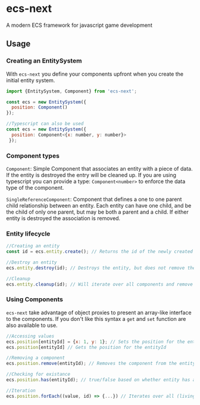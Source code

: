 # ecs-next
A modern ECS framework for javascript game development


## Usage

### Creating an EntitySystem

With `ecs-next` you define your components upfront when you create the initial entity system.

```javascript
import {EntitySystem, Component} from 'ecs-next';

const ecs = new EntitySystem({
  position: Component()
});

//Typescript can also be used
const ecs = new EntitySystem({
  position: Component<{x: number, y: number}>
 });
```

### Component types

`Component`: Simple Component that associates an entity with a piece of data. If the entity is destroyed the entry will be cleaned up. If you are using typescript you can provide a type: `Component<number>` to enforce the data type of the component.

`SingleReferenceComponent`: Component that defines a one to one parent child relationship between an entity. Each entity can have one child, and be the child of only one parent, but may be both a parent and a child. If either entity is destroyed the association is removed.


### Entity lifecycle

```javascript
//Creating an entity
const id = ecs.entity.create(); // Returns the id of the newly created entity

//Destroy an entity
ecs.entity.destroy(id); // Destroys the entity, but does not remove the entity completely.

//Cleanup
ecs.entity.cleanup(id); // Will iterate over all components and remove the data for dead entities. Typically you can call this at the end of a frame to clear dead entities completely.
```

### Using Components

`ecs-next` take advantage of object proxies to present an array-like interface to the components. If you don't like this syntax a `get` and `set` function are also available to use.

```javascript
//Accessing values
ecs.position[entityId] = {x: 1, y: 1}; // Sets the position for the entityId
ecs.position[entityId] // Gets the position for the entityId

//Removing a component
ecs.position.remove(entityId); // Removes the component from the entity

//Checking for existance
ecs.position.has(entityId); // true/false based on whether entity has a value (even a falsey one) for the component

//Iteration
ecs.position.forEach((value, id) => {...}) // Iterates over all (living) entities that have this component and invokes the callback with their current value and the entity id
```



